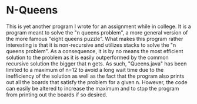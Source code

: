 # N-Queens

This is yet another program I wrote for an assignment while in college. It is a program meant to solve the "n queens problem", a more general version of the more famous "eight queens puzzle". What makes this program rather interesting is that it is non-recursive and utilizes stacks to solve the "n queens problem". As a consequence, it is by no means the most efficient solution to the problem as it is easily outperformed by the common recursive solution the bigger that n gets. As such, "Queens.java" has been limited to a maximum of n=12 to avoid a long wait time due to the inefficiency of the solution as well as the fact that the program also prints out all the boards that satisfy the problem for a given n. However, the code can easily be altered to increase the maximum and to stop the program from printing out the boards if so desired.
